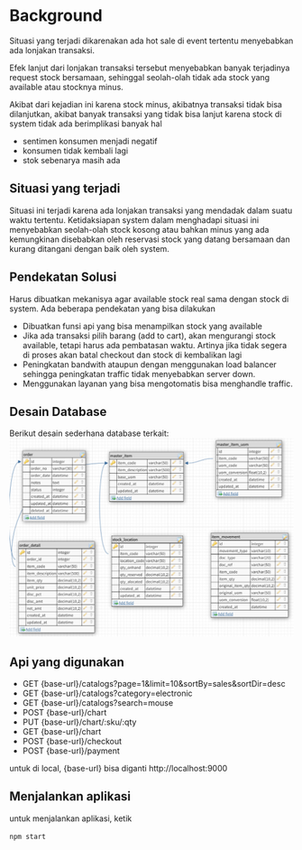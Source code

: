 # Background 

Situasi yang terjadi dikarenakan ada hot sale di event tertentu menyebabkan ada lonjakan transaksi. 

Efek lanjut dari lonjakan transaksi tersebut menyebabkan banyak terjadinya request stock bersamaan, sehinggal seolah-olah tidak ada stock yang available atau stocknya minus.

Akibat dari kejadian ini karena stock minus, akibatnya transaksi tidak bisa dilanjutkan, akibat banyak transaksi yang tidak bisa lanjut karena stock di system tidak ada berimplikasi banyak hal

 - sentimen konsumen menjadi negatif
 - konsumen tidak kembali lagi
 - stok sebenarya masih ada

## Situasi yang terjadi

Situasi ini terjadi karena ada lonjakan transaksi yang mendadak dalam suatu waktu tertentu.
Ketidaksiapan system dalam menghadapi situasi ini menyebabkan seolah-olah stock kosong atau bahkan minus yang ada kemungkinan disebabkan oleh reservasi stock yang datang bersamaan dan kurang ditangani dengan baik oleh system.

## Pendekatan Solusi 

Harus dibuatkan mekanisya agar available stock real sama dengan stock di system.
Ada beberapa pendekatan yang bisa dilakukan

 - Dibuatkan funsi api yang bisa menampilkan stock yang available
 - Jika ada transaksi pilih barang (add to cart), akan mengurangi stock available, tetapi harus ada pembatasan waktu. Artinya jika tidak segera di proses akan batal checkout dan stock di kembalikan lagi
 - Peningkatan bandwith ataupun dengan menggunakan load balancer sehingga peningkatan traffic tidak menyebabkan server down.
 - Menggunakan layanan yang bisa mengotomatis bisa menghandle traffic.

## Desain Database

Berikut desain sederhana database terkait:
[<img alt="alt_text" src="docs/images/design_db.png" />](https://www.google.com/)


## Api yang digunakan

 - GET {base-url}/catalogs?page=1&limit=10&sortBy=sales&sortDir=desc
 - GET {base-url}/catalogs?category=electronic
 - GET {base-url}/catalogs?search=mouse
 - POST {base-url}/chart
 - PUT {base-url}/chart/:sku/:qty
 - GET {base-url}/chart
 - POST {base-url}/checkout
 - POST {base-url}/payment

untuk di local, {base-url} bisa diganti http://localhost:9000 

## Menjalankan aplikasi

untuk menjalankan aplikasi, ketik

``` npm start ```

